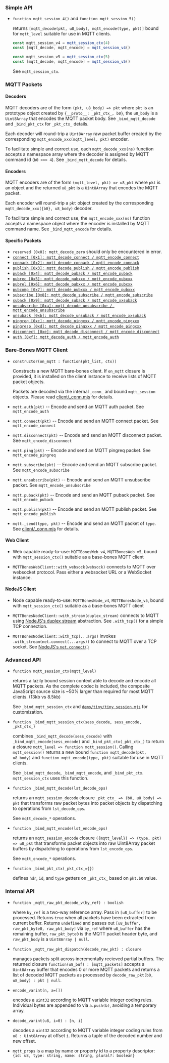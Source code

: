 ### Simple API

* `function mqtt_session_4()` and `function mqtt_session_5()`

  returns `[mqtt_decode(pkt, u8_body), mqtt_encode(type, pkt)]` bound for `mqtt_level` suitable for use in MQTT clients.


  ```javascript
  const mqtt_session_v4 = mqtt_session_ctx(4)
  const [mqtt_decode, mqtt_encode] = mqtt_session_v4()

  const mqtt_session_v5 = mqtt_session_ctx(5)
  const [mqtt_decode, mqtt_encode] = mqtt_session_v5()
  ```

  See `mqtt_session_ctx`.


### MQTT Packets 

#### Decoders

MQTT decoders are of the form `(pkt, u8_body) => pkt` where `pkt` is an prototype object created by `{__proto__: _pkt_ctx_, b0}`, the `u8_body` is a `Uint8Array` that encodes the MQTT packet body. See `_bind_mqtt_decode` and `_bind_pkt_ctx` for `_pkt_ctx_` details.

Each decoder will round-trip a `Uint8Array` raw packet buffer created by the corresponding `mqtt_encode_xxx(mqtt_level, pkt)` encoder.

To facilitate simple and correct use, each `mqtt_decode_xxx(ns)` function accepts a namespace array where the decoder is assigned by MQTT command id (`b0 >>> 4`). See `_bind_mqtt_decode` for details.


#### Encoders

MQTT encoders are of the form `(mqtt_level, pkt) => u8_pkt` where `pkt` is an object and the returned `u8_pkt` is a `Uint8Array` that encodes the MQTT packet.

Each encoder will round-trip a `pkt` object created by the corresponding `mqtt_decode_xxx({b0}, u8_body)` decoder.

To facilitate simple and correct use, the `mqtt_encode_xxx(ns)` function accepts a namespace object where the encoder is installed by MQTT command name. See `_bind_mqtt_encode` for details.


#### Specific Packets

* `reserved [0x0]: mqtt_decode_zero` should only be encountered in error.
* [`connect [0x1]: mqtt_decode_connect / mqtt_encode_connect`](./mqtt_codec_connect.md)
* [`connack [0x2]: mqtt_decode_connack / mqtt_encode_connack`](./mqtt_codec_connack.md)
* [`publish [0x3]: mqtt_decode_publish / mqtt_encode_publish`](./mqtt_codec_publish.md)
* [`puback [0x4]: mqtt_decode_puback / mqtt_encode_puback`](./mqtt_codec_puback.md)
* [`pubrec [0x5]: mqtt_decode_pubxxx / mqtt_encode_pubxxx`](./mqtt_codec_pubxxx.md)
* [`pubrel [0x6]: mqtt_decode_pubxxx / mqtt_encode_pubxxx`](./mqtt_codec_pubxxx.md)
* [`pubcomp [0x7]: mqtt_decode_pubxxx / mqtt_encode_pubxxx`](./mqtt_codec_pubxxx.md)
* [`subscribe [0x8]: mqtt_decode_subscribe / mqtt_encode_subscribe`](./mqtt_codec_subscribe.md)
* [`suback [0x9]: mqtt_decode_suback / mqtt_encode_xxsuback`](./mqtt_codec_suback_unsuback.md)
* [`unsubscribe [0xa]: mqtt_decode_unsubscribe / mqtt_encode_unsubscribe`](./mqtt_codec_unsubscribe.md)
* [`unsuback [0xb]: mqtt_decode_unsuback / mqtt_encode_xxsuback`](./mqtt_codec_suback_unsuback.md)
* [`pingreq [0xc]: mqtt_decode_pingxxx / mqtt_encode_pingxxx`](./mqtt_codec_pingreq_pingresp.md)
* [`pingresp [0xd]: mqtt_decode_pingxxx / mqtt_encode_pingxxx`](./mqtt_codec_pingreq_pingresp.md)
* [`disconnect [0xe]: mqtt_decode_disconnect / mqtt_encode_disconnect`](./mqtt_codec_disconnect.md)
* [`auth [0xf]: mqtt_decode_auth / mqtt_encode_auth`](./mqtt_codec_auth.md)



### Bare-Bones MQTT Client

  [client/_conn.mjs]: ../code/client/_conn.mjs

* `constructor(on_mqtt : function(pkt_list, ctx))`

  Constructs a new MQTT bare-bones client. If `on_mqtt` closure is provided, it is installed on the client instance to receive lists of MQTT packet objects.

  Packets are decoded via the internal `_conn_` and bound `mqtt_session` objects. Please read [client/_conn.mjs][] for details.

* `mqtt.auth(pkt)` -- Encode and send an MQTT auth packet. See `mqtt_encode_auth`

* `mqtt.connect(pkt)` -- Encode and send an MQTT connect packet. See `mqtt_encode_connect`

* `mqtt.disconnect(pkt)` -- Encode and send an MQTT disconnect packet. See `mqtt_encode_disconnect`

* `mqtt.ping(pkt)` -- Encode and send an MQTT pingreq packet. See `mqtt_encode_pingreq`

* `mqtt.subscribe(pkt)` -- Encode and send an MQTT subscribe packet. See `mqtt_encode_subscribe`

* `mqtt.unsubscribe(pkt)` -- Encode and send an MQTT unsubscribe packet. See `mqtt_encode_unsubscribe`

* `mqtt.puback(pkt)` -- Encode and send an MQTT puback packet. See `mqtt_encode_puback`

* `mqtt.publish(pkt)` -- Encode and send an MQTT publish packet. See `mqtt_encode_publish`

* `mqtt._send(type, pkt)` -- Encode and send an MQTT packet of `type`. See [client/_conn.mjs][] for details.


#### Web Client

* Web capable ready-to-use: `MQTTBonesWeb_v4`, `MQTTBonesWeb_v5`, bound with `mqtt_session_ctx()` suitable as a base-bones MQTT client

* `MQTTBonesWebClient::with_websock(websock)` connects to MQTT over websocket protocol. Pass either a websocket URL or a WebSocket instance.


#### NodeJS Client

* Node capable ready-to-use: `MQTTBonesNode_v4`, `MQTTBonesNode_v5`, bound with `mqtt_session_ctx()` suitable as a base-bones MQTT client

* `MQTTBonesNodeClient::with_stream(duplex_stream)` connects to MQTT using [NodeJS's duplex stream](https://nodejs.org/api/stream.html#stream_class_stream_duplex) abstraction. See `.with_tcp()` for a simple TCP connection.

* `MQTTBonesNodeClient::with_tcp(...args)` invokes `.with_stream(net.connect(...args))` to connect to MQTT over a TCP socket. See [NodeJS's `net.connect()`](https://nodejs.org/api/net.html#net_net_connect)



### Advanced API

* `function mqtt_session_ctx(mqtt_level)`

  returns a lazily bound session context able to decode and encode all MQTT packets. As the complete codec is included, the composite JavaScript source size is ~50% larger than required for most MQTT clients. (13kb vs 8.5kb)

  See `_bind_mqtt_session_ctx` and [`demo/tiny/tiny_session.mjs`](../demo/tiny/tiny_session.mjs) for customization.


* `function _bind_mqtt_session_ctx(sess_decode, sess_encode, _pkt_ctx_)`

    combines `_bind_mqtt_decode(sess_decode)` with `_bind_mqtt_encode(sess_encode)` and `_bind_pkt_ctx(_pkt_ctx_)` to 
    return a closure `mqtt_level => function mqtt_session()`. Calling `mqtt_session()` returns a new bound `function mqtt_decode(pkt, u8_body)` and `function mqtt_encode(type, pkt)` suitable for use in MQTT clients.

  See `_bind_mqtt_decode`, `_bind_mqtt_encode`, and `_bind_pkt_ctx`. `mqtt_session_ctx` uses this function.


* `function _bind_mqtt_decode(lst_decode_ops)`

  returns an `mqtt_session_decode` closure `_pkt_ctx_ => (b0, u8_body) => pkt` that transforms raw packet bytes into packet objects by dispatching to operations from `lst_decode_ops`.

  See `mqtt_decode_*` operations.


* `function _bind_mqtt_encode(lst_encode_ops)`

  returns an `mqtt_session_encode` closure `({mqtt_level}) => (type, pkt) => u8_pkt` that transforms packet objects into raw Uint8Array packet buffers by dispatching to operations from `lst_encode_ops`.

  See `mqtt_encode_*` operations.


* `function _bind_pkt_ctx(_pkt_ctx_={})`

  defines `hdr`, `id`, and `type` getters on `_pkt_ctx_` based on `pkt.b0` value.



### Internal API

* `function _mqtt_raw_pkt_decode_v(by_ref) : boolish`
  
  where `by_ref` is a two-way reference array. Pass in `[u8_buffer]` to be processed. Returns `true` when all packets have been extracted from current buffer. Returns `undefined` and passes out `[u8_buffer, raw_pkt_byte0, raw_pkt_body]` via `by_ref` where `u8_buffer` has the remaining buffer, `raw_pkt_byte0` is the MQTT packet header byte, and `raw_pkt_body` is a `Uint8Array | null`.

* `function _mqtt_raw_pkt_dispatch(decode_raw_pkt) : closure`

  manages packets split across incrementally recieved partial buffers. The returned closure `function(u8_buf) : [mqtt_packets]` accepts a `Uint8Array` buffer that encodes 0 or more MQTT packets and returns a list of decoded MQTT packets as processed by `decode_raw_pkt(b0, u8_body) : pkt | null`.

* `encode_varint(n, a=[])` 

  encodes a `uint32` according to MQTT variable integer coding rules. Individual bytes are appended to via `a.push(b)`, avoiding a temporary array.

* `decode_varint(u8, i=0) : [n, i]` 

  decodes a `uint32` according to MQTT variable integer coding rules from `u8 : Uint8Array` at offset `i`. Returns a tuple of the decoded number and new offset.

* `mqtt_props` is a map by name or property id to a property descriptor: `{id: u8, type: string, name: string, plural?: boolean}`

